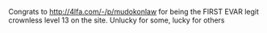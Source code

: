 Congrats to http://4lfa.com/-/p/mudokonlaw for being the FIRST EVAR legit crownless level 13 on the site. Unlucky for some, lucky for others